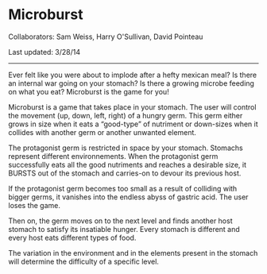 Microburst
==========
Collaborators: Sam Weiss, Harry O'Sullivan, David Pointeau

Last updated: 3/28/14

<hr>
Ever felt like you were about to implode after a hefty mexican meal? Is there an internal war going on your stomach? Is there a growing microbe feeding on what you eat? Microburst is the game for you!

Microburst is a game that takes place in your stomach. The user will control the movement (up, down, left, right) of a hungry germ. This germ either grows in size when it eats a “good-type” of nutriment or down-sizes when it collides with another germ or another unwanted element.

The protagonist germ is restricted in space by your stomach. Stomachs represent different environnements. When the protagonist germ successfully eats all the good nutriments and reaches a desirable size, it BURSTS out of the stomach and carries-on to devour its previous host. 

If the protagonist germ becomes too small as a result of colliding with bigger germs, it vanishes into the endless abyss of gastric acid. The user loses the game.

Then on, the germ moves on to the next level and finds another host stomach to satisfy its insatiable hunger. Every stomach is different and every host eats different types of food. 

The variation in the environment and in the elements present in the stomach will determine the difficulty of a specific level.


